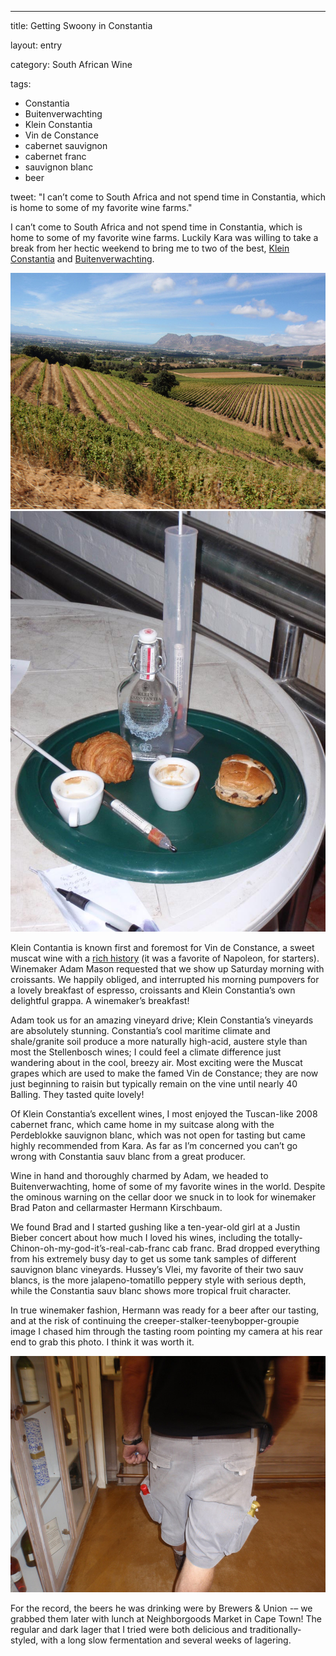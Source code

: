 ---
title: Getting Swoony in Constantia

layout: entry

category: South African Wine

tags:
  - Constantia
  - Buitenverwachting
  - Klein Constantia
  - Vin de Constance
  - cabernet sauvignon
  - cabernet franc
  - sauvignon blanc
  - beer

tweet: "I can’t come to South Africa and not spend time in Constantia, which is home to some of my favorite wine farms."

I can’t come to South Africa and not spend time in Constantia, which is home to some of my favorite wine farms. Luckily Kara was willing to take a break from her hectic weekend to bring me to two of the best, [Klein Constantia](http://www.kleinconstantia.com/) and [Buitenverwachting](http://www.buitenverwachting.com/).

![kcview](/photos/kcview.jpg "View of Klein Constantia vineyard slope")
![winemakersbreakfast](/photos/winemakersbreakfast.jpg "Grappa, espresso, and croissants with wine equipment")

Klein Contantia is known first and foremost for Vin de Constance, a sweet muscat wine with a [rich history](http://www.wineanorak.com/southafrica/southafrica_14_kleinconstantia.htm) (it was a favorite of Napoleon, for starters). Winemaker Adam Mason requested that we show up Saturday morning with croissants. We happily obliged, and interrupted his morning pumpovers for a lovely breakfast of espresso, croissants and Klein Constantia’s own delightful grappa. A winemaker’s breakfast!

Adam took us for an amazing vineyard drive; Klein Constantia’s vineyards are absolutely stunning. Constantia’s cool maritime climate and shale/granite soil produce a more naturally high-acid, austere style than most the Stellenbosch wines; I could feel a climate difference just wandering about in the cool, breezy air. Most exciting were the Muscat grapes which are used to make the famed Vin de Constance; they are now just beginning to raisin but typically remain on the vine until nearly 40 Balling. They tasted quite lovely!

Of Klein Constantia’s excellent wines, I most enjoyed the  Tuscan-like 2008 cabernet franc, which came home in my suitcase along with the Perdeblokke sauvignon blanc, which was not open for tasting but came highly recommended from Kara. As far as I’m concerned you can’t go wrong with Constantia sauv blanc from a great producer.

Wine in hand and thoroughly charmed by Adam, we headed to Buitenverwachting, home of some of my favorite wines in the world. Despite the ominous warning on the cellar door we snuck in to look for winemaker Brad Paton and cellarmaster Hermann Kirschbaum.

We found Brad and I started gushing like a ten-year-old girl at a Justin Bieber concert about how much I loved his wines, including the totally-Chinon-oh-my-god-it’s-real-cab-franc cab franc. Brad dropped everything from his extremely busy day to get us some tank samples of different sauvignon blanc vineyards. Hussey’s Vlei, my favorite of their two sauv blancs, is the more jalapeno-tomatillo peppery style with serious depth, while the Constantia sauv blanc shows more tropical fruit character.

In true winemaker fashion, Hermann was ready for a beer after our tasting, and at the risk of continuing the creeper-stalker-teenybopper-groupie image I chased him through the tasting room pointing my camera at his rear end to grab this photo. I think it was worth it.

![hermann](/photos/hermann.jpg "Backside of winemaker with beer in each pocket")

For the record, the beers he was drinking were by Brewers & Union -– we grabbed them later with lunch at Neighborgoods Market in Cape Town! The regular and dark lager that I tried were both delicious and traditionally-styled, with a long slow fermentation and several weeks of lagering. 